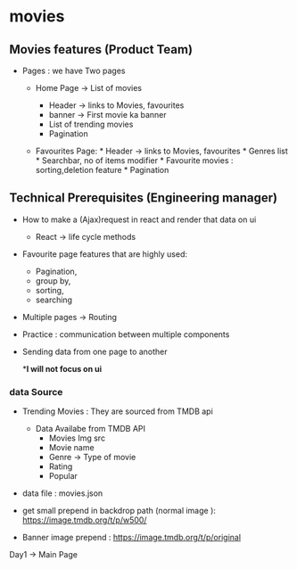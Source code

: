 # movies
## Movies features (Product Team)
* Pages : we have Two pages 
    * Home  Page -> List of movies
        * Header -> links to Movies, favourites
        * banner -> First movie ka banner
        * List of trending movies 
        * Pagination 

  * Favourites Page:
        * Header -> links to Movies, favourites
        * Genres list
        * Searchbar, no of items modifier
        * Favourite movies : sorting,deletion feature 
        * Pagination

## Technical Prerequisites (Engineering manager)
* How to make a (Ajax)request in react and render that data on ui
  * React -> life cycle methods
* Favourite page features that are highly used: 
  * Pagination,
  * group by,
  * sorting,
  * searching
* Multiple pages -> Routing 
* Practice : communication between multiple components
* Sending data from one page to another

  ***I will not focus on ui**

### data Source 
* Trending Movies : They are sourced from TMDB api 
  * Data Availabe from TMDB API 
      * Movies Img src 
      * Movie name 
      * Genre -> Type of movie
      * Rating 
      * Popular
  
* data file : movies.json
* get small prepend in backdrop path (normal image ): https://image.tmdb.org/t/p/w500/
* Banner image prepend : https://image.tmdb.org/t/p/original

Day1 -> Main Page 